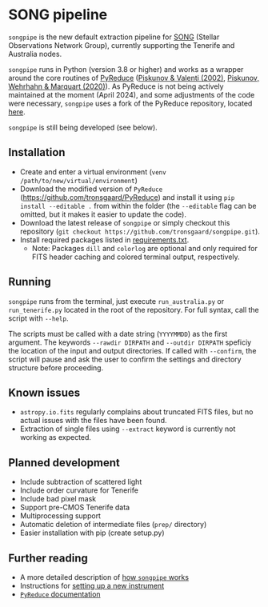 # SONG pipeline
`songpipe` is the new default extraction pipeline for [SONG](https://phys.au.dk/song/) (Stellar Observations Network Group), currently supporting the Tenerife and Australia nodes. 

`songpipe` runs in Python (version 3.8 or higher) and works as a wrapper around the core routines of [PyReduce](https://github.com/AWehrhahn/PyReduce/) ([Piskunov & Valenti (2002)](https://doi.org/10.1051/0004-6361:20020175), [Piskunov, Wehrhahn & Marquart (2020)](https://doi.org/10.1051/0004-6361/202038293)). As PyReduce is not being actively maintained at the moment (April 2024), and some adjustments of the code were necessary, `songpipe` uses a fork of the PyReduce repository, located [here](https://github.com/tronsgaard/PyReduce).

`songpipe` is still being developed (see below).

## Installation
- Create and enter a virtual environment (`venv /path/to/new/virtual/environment`)
- Download the modified version of `PyReduce` (https://github.com/tronsgaard/PyReduce) and install it using `pip install --editable .` from within the folder (the `--editable` flag can be omitted, but it makes it easier to update the code).
- Download the latest release of `songpipe` or simply checkout this repository (`git checkout https://github.com/tronsgaard/songpipe.git`).
- Install required packages listed in [requirements.txt](requirements.txt).
  - Note: Packages `dill` and `colorlog` are optional and only required for FITS header caching and colored terminal output, respectively.

## Running
`songpipe` runs from the terminal, just execute `run_australia.py` or `run_tenerife.py` located in the root of the repository. For full syntax, call the script with `--help`.

The scripts must be called with a date string (`YYYYMMDD`) as the first argument. The keywords `--rawdir DIRPATH` and `--outdir DIRPATH` speficiy the location of the input and output directories. If called with `--confirm`, the script will pause and ask the user to confirm the settings and directory structure before proceeding.

## Known issues
- `astropy.io.fits` regularly complains about truncated FITS files, but no actual issues with the files have been found.
- Extraction of single files using `--extract` keyword is currently not working as expected.

## Planned development
- Include subtraction of scattered light
- Include order curvature for Tenerife
- Include bad pixel mask
- Support pre-CMOS Tenerife data
- Multiprocessing support
- Automatic deletion of intermediate files (`prep/` directory)
- Easier installation with pip (create setup.py)

## Further reading
- A more detailed description of [how `songpipe` works](docs/how_songpipe_works.md)
- Instructions for [setting up a new instrument](docs/setting_up_new_instrument.md)
- [`PyReduce` documentation](https://pyreduce-astro.readthedocs.io/en/latest/)
